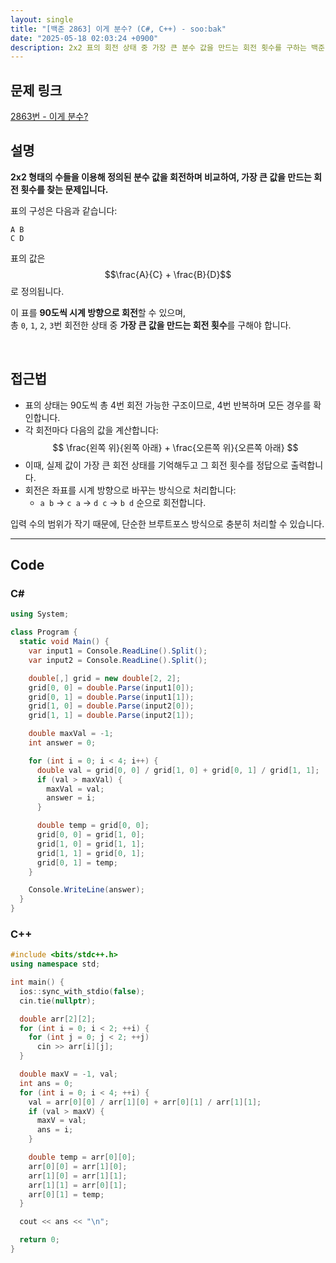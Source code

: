 ```yaml
---
layout: single
title: "[백준 2863] 이게 분수? (C#, C++) - soo:bak"
date: "2025-05-18 02:03:24 +0900"
description: 2x2 표의 회전 상태 중 가장 큰 분수 값을 만드는 회전 횟수를 구하는 백준 2863번 이게 분수? 문제의 C# 및 C++ 풀이 및 해설
---
```


## 문제 링크
[2863번 - 이게 분수?](https://www.acmicpc.net/problem/2863)

## 설명

**2x2 형태의 수들을 이용해 정의된 분수 값을 회전하며 비교하여, 가장 큰 값을 만드는 회전 횟수를 찾는 문제입니다.**

표의 구성은 다음과 같습니다:

```
A B
C D
```

표의 값은 $$\frac{A}{C} + \frac{B}{D}$$로 정의됩니다.

이 표를 **90도씩 시계 방향으로 회전**할 수 있으며,  
총 `0`, `1`, `2`, `3`번 회전한 상태 중 **가장 큰 값을 만드는 회전 횟수**를 구해야 합니다.

<br>

## 접근법

- 표의 상태는 90도씩 총 4번 회전 가능한 구조이므로, 4번 반복하며 모든 경우를 확인합니다.
- 각 회전마다 다음의 값을 계산합니다:
  $$
  \frac{왼쪽 위}{왼쪽 아래} + \frac{오른쪽 위}{오른쪽 아래}
  $$
- 이때, 실제 값이 가장 큰 회전 상태를 기억해두고 그 회전 횟수를 정답으로 출력합니다.
- 회전은 좌표를 시계 방향으로 바꾸는 방식으로 처리합니다:
  - `a b` → `c a` → `d c` → `b d` 순으로 회전합니다.

입력 수의 범위가 작기 때문에, 단순한 브루트포스 방식으로 충분히 처리할 수 있습니다.

---

## Code

### C#
```csharp
using System;

class Program {
  static void Main() {
    var input1 = Console.ReadLine().Split();
    var input2 = Console.ReadLine().Split();

    double[,] grid = new double[2, 2];
    grid[0, 0] = double.Parse(input1[0]);
    grid[0, 1] = double.Parse(input1[1]);
    grid[1, 0] = double.Parse(input2[0]);
    grid[1, 1] = double.Parse(input2[1]);

    double maxVal = -1;
    int answer = 0;

    for (int i = 0; i < 4; i++) {
      double val = grid[0, 0] / grid[1, 0] + grid[0, 1] / grid[1, 1];
      if (val > maxVal) {
        maxVal = val;
        answer = i;
      }

      double temp = grid[0, 0];
      grid[0, 0] = grid[1, 0];
      grid[1, 0] = grid[1, 1];
      grid[1, 1] = grid[0, 1];
      grid[0, 1] = temp;
    }

    Console.WriteLine(answer);
  }
}
```

### C++
```cpp
#include <bits/stdc++.h>
using namespace std;

int main() {
  ios::sync_with_stdio(false);
  cin.tie(nullptr);

  double arr[2][2];
  for (int i = 0; i < 2; ++i) {
    for (int j = 0; j < 2; ++j)
      cin >> arr[i][j];
  }

  double maxV = -1, val;
  int ans = 0;
  for (int i = 0; i < 4; ++i) {
    val = arr[0][0] / arr[1][0] + arr[0][1] / arr[1][1];
    if (val > maxV) {
      maxV = val;
      ans = i;
    }

    double temp = arr[0][0];
    arr[0][0] = arr[1][0];
    arr[1][0] = arr[1][1];
    arr[1][1] = arr[0][1];
    arr[0][1] = temp;
  }

  cout << ans << "\n";

  return 0;
}
```
